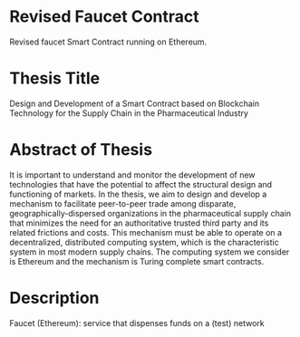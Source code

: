 # Revised Faucet Contract
Revised faucet Smart Contract running on Ethereum. 

# Thesis Title
Design and Development of a Smart Contract 
based on Blockchain Technology for the Supply Chain
in the Pharmaceutical Industry

# Abstract of Thesis
It is important to understand and monitor the development of new technologies that have the potential to affect the structural design and functioning of markets. In the thesis, we aim to design and develop a mechanism to facilitate peer-to-peer trade among disparate, geographically-dispersed organizations in the pharmaceutical supply chain that minimizes the need for an authoritative trusted third party and its related frictions and costs. This mechanism must be able to operate on a decentralized, distributed computing system, which is the characteristic system in most modern supply chains. The computing system we consider is Ethereum and the mechanism is Turing complete smart contracts. 

# Description
Faucet (Ethereum): service that dispenses funds on a (test) network
